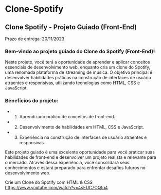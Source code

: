 # Clone-Spotify
## **Clone Spotify - Projeto Guiado (Front-End)**

Prazo de entrega: 20/11/2023

### **Bem-vindo ao projeto guiado do Clone do Spotify (Front-End)!**

Neste projeto, você terá a oportunidade de aprender e aplicar conceitos essenciais de desenvolvimento web, enquanto cria um clone do Spotify, uma renomada plataforma de streaming de música. O objetivo principal é desenvolver habilidades práticas na construção de interfaces de usuário atraentes e responsivas, utilizando tecnologias como HTML, CSS e JavaScript.

### **Benefícios do projeto:**

- 1. Aprendizado prático de conceitos de front-end.
- 2. Desenvolvimento de habilidades em HTML, CSS e JavaScript.
- 3. Experiência na construção de interfaces de usuário atraentes e responsivas.

Este projeto guiado é uma excelente oportunidade para você praticar suas habilidades de front-end e desenvolver um projeto realista e relevante para o mercado. Através dessa experiência, você consolidará seus conhecimentos e estará preparado para enfrentar desafios futuros no desenvolvimento web.

Crie um Clone do Spotify com HTML & CSS
https://www.youtube.com/watch?v=4sEUC7OQfq4 